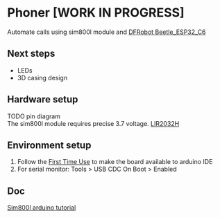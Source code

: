 # Phoner [WORK IN PROGRESS]
Automate calls using sim800l module and [DFRobot Beetle_ESP32_C6](https://wiki.dfrobot.com/SKU_DFR1117_Beetle_ESP32_C6)

## Next steps
- LEDs
- 3D casing design

## Hardware setup
TODO pin diagram  
The sim800l module requires precise 3.7 voltage. [LIR2032H](https://www.eemb.com/product-11)

## Environment setup
1. Follow the [First Time Use](https://wiki.dfrobot.com/SKU_DFR1117_Beetle_ESP32_C6#target_7) to make the board available to arduino IDE
2. For serial monitor: Tools > USB CDC On Boot > Enabled

## Doc
[Sim800l arduino tutorial](https://lastminuteengineers.com/sim800l-gsm-module-arduino-tutorial/)


